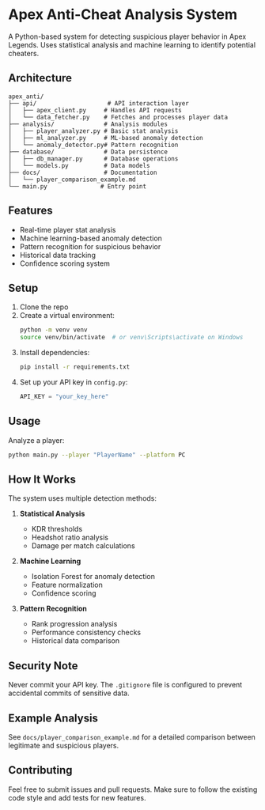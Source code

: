 # Apex Anti-Cheat Analysis System

A Python-based system for detecting suspicious player behavior in Apex Legends. Uses statistical analysis and machine learning to identify potential cheaters.

## Architecture

```
apex_anti/
├── api/                    # API interaction layer
│   ├── apex_client.py     # Handles API requests
│   └── data_fetcher.py    # Fetches and processes player data
├── analysis/              # Analysis modules
│   ├── player_analyzer.py # Basic stat analysis
│   ├── ml_analyzer.py     # ML-based anomaly detection
│   └── anomaly_detector.py# Pattern recognition
├── database/              # Data persistence
│   ├── db_manager.py      # Database operations
│   └── models.py          # Data models
├── docs/                  # Documentation
│   └── player_comparison_example.md
└── main.py               # Entry point
```

## Features

- Real-time player stat analysis
- Machine learning-based anomaly detection
- Pattern recognition for suspicious behavior
- Historical data tracking
- Confidence scoring system

## Setup

1. Clone the repo
2. Create a virtual environment:
   ```bash
   python -m venv venv
   source venv/bin/activate  # or venv\Scripts\activate on Windows
   ```
3. Install dependencies:
   ```bash
   pip install -r requirements.txt
   ```
4. Set up your API key in `config.py`:
   ```python
   API_KEY = "your_key_here"
   ```

## Usage

Analyze a player:
```bash
python main.py --player "PlayerName" --platform PC
```

## How It Works

The system uses multiple detection methods:

1. **Statistical Analysis**
   - KDR thresholds
   - Headshot ratio analysis
   - Damage per match calculations

2. **Machine Learning**
   - Isolation Forest for anomaly detection
   - Feature normalization
   - Confidence scoring

3. **Pattern Recognition**
   - Rank progression analysis
   - Performance consistency checks
   - Historical data comparison

## Security Note

Never commit your API key. The `.gitignore` file is configured to prevent accidental commits of sensitive data.

## Example Analysis

See `docs/player_comparison_example.md` for a detailed comparison between legitimate and suspicious players.

## Contributing

Feel free to submit issues and pull requests. Make sure to follow the existing code style and add tests for new features. 